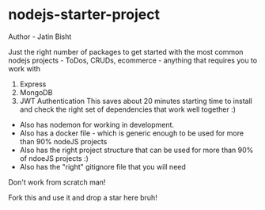# nodejs-starter-project

Author - Jatin Bisht

Just the right number of packages to get started with the most common nodejs projects - ToDos, CRUDs, ecommerce - anything that requires you to work with 
1. Express 
2. MongoDB 
3. JWT Authentication
This saves about 20 minutes starting time to install and check the right set of dependencies that work well together :)

- Also has nodemon for working in development.
- Also has a docker file - which is generic enough to be used for more than 90% nodeJS projects
- Also has the right project structure that can be used for more than 90% of ndoeJS projects :)
- Also has the "right" gitignore file that you will need

Don't work from scratch man!

Fork this and use it and drop a star here bruh!
```
